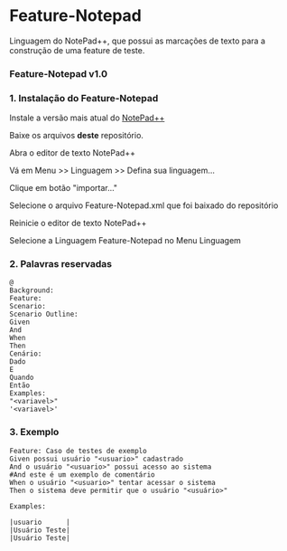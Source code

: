 # Feature-Notepad
Linguagem do NotePad++, que possui as marcações de texto para a construção de uma feature de teste.

### Feature-Notepad v1.0


### 1. Instalação do Feature-Notepad

Instale a versão mais atual do [NotePad++](https://notepad-plus-plus.org/)

Baixe os arquivos  __deste__ repositório.

Abra o editor de texto NotePad++

Vá em Menu >> Linguagem >> Defina sua linguagem...

Clique em botão "importar..."

Selecione o arquivo Feature-Notepad.xml que foi baixado do repositório

Reinicie o editor de texto NotePad++

Selecione a Linguagem Feature-Notepad no Menu Linguagem

### 2. Palavras reservadas
````
@
Background:	
Feature:	
Scenario:	
Scenario Outline:	
Given	
And	
When	
Then	
Cenário:	
Dado	
E	
Quando	
Então	
Examples:	
"<variavel>"	
'<variavel>'	
````
### 3. Exemplo
````
Feature: Caso de testes de exemplo	
Given possui usuário "<usuario>" cadastrado	
And o usuário "<usuario>" possui acesso ao sistema
#And este é um exemplo de comentário	
When o usuário "<usuario>" tentar acessar o sistema
Then o sistema deve permitir que o usuário "<usuário>"	

Examples:	

|usuario	  |
|Usuário Teste|
|Usuário Teste|

````
